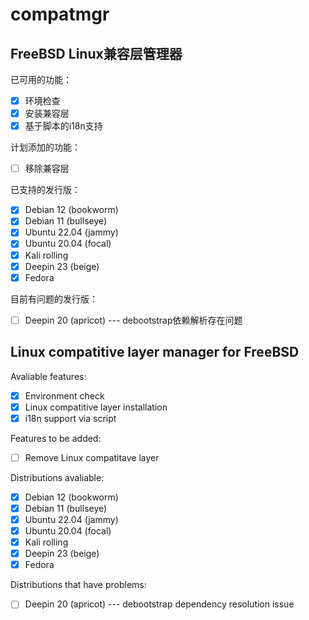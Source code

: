 # compatmgr
## FreeBSD Linux兼容层管理器

已可用的功能： 
- [x] 环境检查
- [x] 安装兼容层
- [x] 基于脚本的i18n支持

计划添加的功能：
- [ ] 移除兼容层

已支持的发行版：  
- [x] Debian 12 (bookworm)
- [x] Debian 11 (bullseye)
- [x] Ubuntu 22.04 (jammy)
- [x] Ubuntu 20.04 (focal)
- [x] Kali rolling
- [x] Deepin 23 (beige)
- [x] Fedora

目前有问题的发行版：
- [ ] Deepin 20 (apricot) --- debootstrap依赖解析存在问题


## Linux compatitive layer manager for FreeBSD

Avaliable features:  
- [x] Environment check
- [x] Linux compatitive layer installation
- [x] i18n support via script

Features to be added:
- [ ] Remove Linux compatitave layer

Distributions avaliable:
- [x] Debian 12 (bookworm)
- [x] Debian 11 (bullseye)
- [x] Ubuntu 22.04 (jammy)
- [x] Ubuntu 20.04 (focal)
- [x] Kali rolling
- [x] Deepin 23 (beige)
- [x] Fedora

Distributions that have problems:
- [ ] Deepin 20 (apricot) --- debootstrap dependency resolution issue
